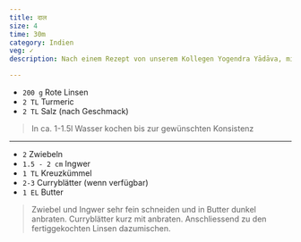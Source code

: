 ```yaml
---
title: दाल 
size: 4
time: 30m
category: Indien
veg: ✓
description: Nach einem Rezept von unserem Kollegen Yogendra Yādāva, mit dem Balthasar in den 90er Jahren über Maithili gearbeitet hat.

---
```


- `200 g` Rote Linsen
- `2 TL` Turmeric
- `2 TL` Salz (nach Geschmack)

> In ca. 1-1.5l Wasser kochen bis zur gewünschten Konsistenz

---

- `2` Zwiebeln
- `1.5 - 2 cm` Ingwer
- `1 TL` Kreuzkümmel
- `2-3` Curryblätter (wenn verfügbar)
- `1 EL` Butter

> Zwiebel und Ingwer sehr fein schneiden und in Butter dunkel anbraten. Curryblätter kurz mit anbraten. Anschliessend zu den fertiggekochten Linsen dazumischen.